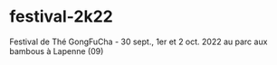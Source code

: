 # festival-2k22
Festival de Thé GongFuCha - 30 sept., 1er et 2 oct. 2022 au parc aux bambous à Lapenne (09) 

